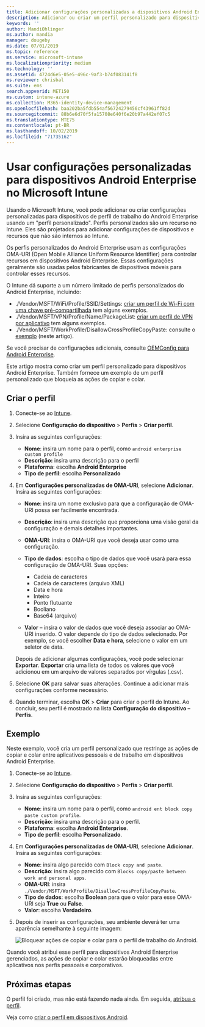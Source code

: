 ```yaml
---
title: Adicionar configurações personalizadas a dispositivos Android Enterprise no Microsoft Intune – Azure | Microsoft Docs
description: Adicionar ou criar um perfil personalizado para dispositivos Android Enterprise criarem no Microsoft Intune
keywords: ''
author: MandiOhlinger
ms.author: mandia
manager: dougeby
ms.date: 07/01/2019
ms.topic: reference
ms.service: microsoft-intune
ms.localizationpriority: medium
ms.technology: ''
ms.assetid: 4724d6e5-05e5-496c-9af3-b74f083141f8
ms.reviewer: chrisbal
ms.suite: ems
search.appverid: MET150
ms.custom: intune-azure
ms.collection: M365-identity-device-management
ms.openlocfilehash: baa202ba5fdb554af56724279456cf43961ff82d
ms.sourcegitcommit: 88b6e6d70f5fa15708e640f6e20b97a442ef07c5
ms.translationtype: MTE75
ms.contentlocale: pt-BR
ms.lasthandoff: 10/02/2019
ms.locfileid: "71735162"
---
```

# <a name="use-custom-settings-for-android-enterprise-devices-in-microsoft-intune"></a>Usar configurações personalizadas para dispositivos Android Enterprise no Microsoft Intune

Usando o Microsoft Intune, você pode adicionar ou criar configurações personalizadas para dispositivos de perfil de trabalho do Android Enterprise usando um "perfil personalizado". Perfis personalizados são um recurso no Intune. Eles são projetados para adicionar configurações de dispositivos e recursos que não são internos ao Intune.

Os perfis personalizados do Android Enterprise usam as configurações OMA-URI (Open Mobile Alliance Uniform Resource Identifier) para controlar recursos em dispositivos Android Enterprise. Essas configurações geralmente são usadas pelos fabricantes de dispositivos móveis para controlar esses recursos.

O Intune dá suporte a um número limitado de perfis personalizados do Android Enterprise, incluindo:

- ./Vendor/MSFT/WiFi/Profile/SSID/Settings: [criar um perfil de Wi-Fi com uma chave pré-compartilhada](wi-fi-profile-shared-key.md) tem alguns exemplos.
- ./Vendor/MSFT/VPN/Profile/Name/PackageList: [criar um perfil de VPN por aplicativo](android-pulse-secure-per-app-vpn.md) tem alguns exemplos.
- ./Vendor/MSFT/WorkProfile/DisallowCrossProfileCopyPaste: consulte o [exemplo](#example) (neste artigo).

Se você precisar de configurações adicionais, consulte [OEMConfig para Android Enterprise](android-oem-configuration-overview.md).

Este artigo mostra como criar um perfil personalizado para dispositivos Android Enterprise. Também fornece um exemplo de um perfil personalizado que bloqueia as ações de copiar e colar.

## <a name="create-the-profile"></a>Criar o perfil

1. Conecte-se ao [Intune](https://go.microsoft.com/fwlink/?linkid=2090973).
2. Selecione **Configuração do dispositivo** > **Perfis** > **Criar perfil**.
3. Insira as seguintes configurações:

    - **Nome**: insira um nome para o perfil, como `android enterprise custom profile`
    - **Descrição:** insira uma descrição para o perfil
    - **Plataforma**: escolha **Android Enterprise**
    - **Tipo de perfil**: escolha **Personalizado**

4. Em **Configurações personalizadas de OMA-URI**, selecione **Adicionar**. Insira as seguintes configurações:

    - **Nome**: insira um nome exclusivo para que a configuração de OMA-URI possa ser facilmente encontrada.
    - **Descrição**: insira uma descrição que proporciona uma visão geral da configuração e demais detalhes importantes.
    - **OMA-URI**: insira o OMA-URI que você deseja usar como uma configuração.
    - **Tipo de dados**: escolha o tipo de dados que você usará para essa configuração de OMA-URI. Suas opções:

      - Cadeia de caracteres
      - Cadeia de caracteres (arquivo XML)
      - Data e hora
      - Inteiro
      - Ponto flutuante
      - Booliano
      - Base64 (arquivo)

    - **Valor** – insira o valor de dados que você deseja associar ao OMA-URI inserido. O valor depende do tipo de dados selecionado. Por exemplo, se você escolher **Data e hora**, selecione o valor em um seletor de data.

    Depois de adicionar algumas configurações, você pode selecionar **Exportar**. **Exportar** cria uma lista de todos os valores que você adicionou em um arquivo de valores separados por vírgulas (.csv).

5. Selecione **OK** para salvar suas alterações. Continue a adicionar mais configurações conforme necessário.
6. Quando terminar, escolha **OK** > **Criar** para criar o perfil do Intune. Ao concluir, seu perfil é mostrado na lista **Configuração do dispositivo – Perfis**.

## <a name="example"></a>Exemplo

Neste exemplo, você cria um perfil personalizado que restringe as ações de copiar e colar entre aplicativos pessoais e de trabalho em dispositivos Android Enterprise.

1. Conecte-se ao [Intune](https://go.microsoft.com/fwlink/?linkid=2090973).
2. Selecione **Configuração do dispositivo** > **Perfis** > **Criar perfil**.
3. Insira as seguintes configurações:

    - **Nome**: insira um nome para o perfil, como `android ent block copy paste custom profile`.
    - **Descrição:** insira uma descrição para o perfil.
    - **Plataforma**: escolha **Android Enterprise**.
    - **Tipo de perfil**: escolha **Personalizado**.

4. Em **Configurações personalizadas de OMA-URI**, selecione **Adicionar**. Insira as seguintes configurações:

    - **Nome**: insira algo parecido com `Block copy and paste`.
    - **Descrição**: insira algo parecido com `Blocks copy/paste between work and personal apps`.
    - **OMA-URI**: insira `./Vendor/MSFT/WorkProfile/DisallowCrossProfileCopyPaste`.
    - **Tipo de dados**: escolha **Boolean** para que o valor para esse OMA-URI seja **True** ou **False**.
    - **Valor**: escolha **Verdadeiro**.

5. Depois de inserir as configurações, seu ambiente deverá ter uma aparência semelhante à seguinte imagem:

    ![Bloquear ações de copiar e colar para o perfil de trabalho do Android.](./media/custom-settings-android-for-work/custom-policy-afw-copy-paste.png)

Quando você atribui esse perfil para dispositivos Android Enterprise gerenciados, as ações de copiar e colar estarão bloqueadas entre aplicativos nos perfis pessoais e corporativos.

## <a name="next-steps"></a>Próximas etapas

O perfil foi criado, mas não está fazendo nada ainda. Em seguida, [atribua o perfil](device-profile-assign.md).

Veja como [criar o perfil em dispositivos Android](../custom-settings-android.md).
